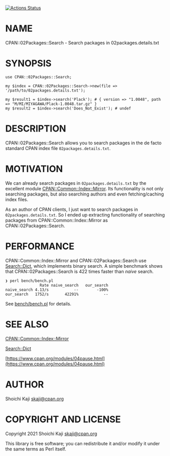 [![Actions Status](https://github.com/skaji/CPAN-02Packages-Search/actions/workflows/test.yml/badge.svg)](https://github.com/skaji/CPAN-02Packages-Search/actions)

# NAME

CPAN::02Packages::Search - Search packages in 02packages.details.txt

# SYNOPSIS

    use CPAN::02Packages::Search;

    my $index = CPAN::02Packages::Search->new(file => '/path/to/02packages.details.txt');

    my $result1 = $index->search('Plack'); # { version => "1.0048", path => "M/MI/MIYAGAWA/Plack-1.0048.tar.gz" }
    my $result2 = $index->search('Does_Not_Exist'); # undef

# DESCRIPTION

CPAN::02Packages::Search allows you to search packages in the de facto standard CPAN index file `02packages.details.txt`.

# MOTIVATION

We can already search packages in `02packages.details.txt` by the excellent module [CPAN::Common::Index::Mirror](https://metacpan.org/pod/CPAN%3A%3ACommon%3A%3AIndex%3A%3AMirror).
Its functionality is not only searching packages, but also searching authors and even fetching/caching index files.

As an author of CPAN clients, I just want to search packages in `02packages.details.txt`.
So I ended up extracting functionality of searching packages from CPAN::Common::Index::Mirror as CPAN::02Packages::Search.

# PERFORMANCE

CPAN::Common::Index::Mirror and CPAN::02Packages::Search use [Search::Dict](https://metacpan.org/pod/Search%3A%3ADict), which implements binary search.
A simple benchmark shows that CPAN::02Packages::Search is 422 times faster than _naive_ search.

    ❯ perl bench/bench.pl
                   Rate naive_search   our_search
    naive_search 4.13/s           --        -100%
    our_search   1752/s       42291%           --

See [bench/bench.pl](https://github.com/skaji/CPAN-02Packages-Search/blob/main/bench/bench.pl) for details.

# SEE ALSO

[CPAN::Common::Index::Mirror](https://metacpan.org/pod/CPAN%3A%3ACommon%3A%3AIndex%3A%3AMirror)

[Search::Dict](https://metacpan.org/pod/Search%3A%3ADict)

[https://www.cpan.org/modules/04pause.html](https://www.cpan.org/modules/04pause.html)

# AUTHOR

Shoichi Kaji <skaji@cpan.org>

# COPYRIGHT AND LICENSE

Copyright 2021 Shoichi Kaji <skaji@cpan.org>

This library is free software; you can redistribute it and/or modify
it under the same terms as Perl itself.
